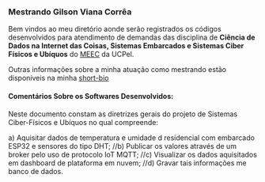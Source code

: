 ### Mestrando Gilson Viana Corrêa ###

Bem vindos ao meu diretório aonde serão registrados os códigos desenvolvidos para atendimento de demandas das disciplina de **Ciência de Dados na Internet das Coisas, Sistemas Embarcados e Sistemas Ciber Físicos e Ubíquos** do [MEEC](https://pos.ucpel.edu.br/ppgeec/) da UCPel.

Outras informações sobre a minha atuação como mestrando estão disponíveis na minha [short-bio](http://olaria.ucpel.edu.br/scfu/doku.php?id=gilson_viana_correa_short_bio)

#### Comentários Sobre os Softwares Desenvolvidos: ####
Neste documento constam as diretrizes gerais do projeto de Sistemas Ciber-Físicos e Ubíquos no qual compreende:

a) Aquisitar dados de temperatura e umidade d residencial com embarcado ESP32 e sensores do tipo DHT;
//b) Publicar os valores através de um broker pelo uso de protocolo IoT MQTT;
//c) Visualizar os dados aquisitados em dashboard de plataforma em nuvem;
//d) Gravar tais informações me banco de dados.


